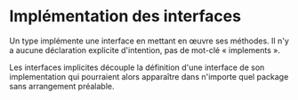 # Implémentation des interfaces

Un type implémente une interface en mettant en œuvre ses méthodes. Il n'y a aucune déclaration explicite d'intention, pas de mot-clé « implements ».

Les interfaces implicites découple la définition d'une interface de son implementation qui pourraient alors apparaître dans n'importe quel package sans arrangement préalable.